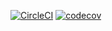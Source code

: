 [![CircleCI](https://circleci.com/gh/Eulodos/spring5-recipe-app.svg?style=svg)](https://circleci.com/gh/Eulodos/spring5-recipe-app) 
[![codecov](https://codecov.io/gh/Eulodos/spring5-recipe-app/branch/master/graph/badge.svg)](https://codecov.io/gh/Eulodos/spring5-recipe-app)

